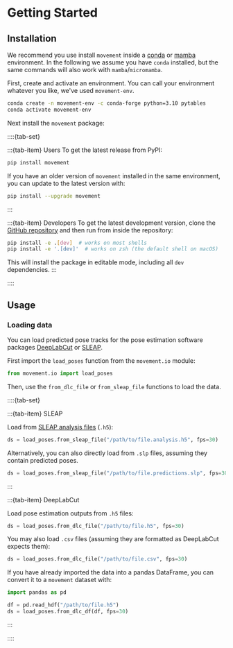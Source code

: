 # Getting Started

## Installation

We recommend you use install `movement` inside a [conda](https://docs.conda.io/en/latest/)
or [mamba](https://mamba.readthedocs.io/en/latest/index.html) environment.
In the following we assume you have `conda` installed,
but the same commands will also work with `mamba`/`micromamba`.


First, create and activate an environment.
You can call your environment whatever you like, we've used `movement-env`.

```sh
conda create -n movement-env -c conda-forge python=3.10 pytables
conda activate movement-env
```

Next install the `movement` package:

::::{tab-set}

:::{tab-item} Users
To get the latest release from PyPI:

```sh
pip install movement
```
If you have an older version of `movement` installed in the same environment,
you can update to the latest version with:

```sh
pip install --upgrade movement
```
:::

:::{tab-item} Developers
To get the latest development version, clone the
[GitHub repository](https://neuroinformatics-unit.github.io/movement/)
and then run from inside the repository:

```sh
pip install -e .[dev]  # works on most shells
pip install -e '.[dev]'  # works on zsh (the default shell on macOS)
```

This will install the package in editable mode, including all `dev` dependencies.
:::

::::


## Usage

### Loading data
You can load predicted pose tracks for the pose estimation software packages
[DeepLabCut](http://www.mackenziemathislab.org/deeplabcut) or [SLEAP](https://sleap.ai/).

First import the `load_poses` function from the `movement.io` module:

```python
from movement.io import load_poses
```

Then, use the `from_dlc_file` or `from_sleap_file` functions to load the data.

::::{tab-set}

:::{tab-item} SLEAP

Load from [SLEAP analysis files](https://sleap.ai/tutorials/analysis.html) (`.h5`):
```python
ds = load_poses.from_sleap_file("/path/to/file.analysis.h5", fps=30)
```

Alternatively, you can also directly load from `.slp` files,
assuming they contain predicted poses.
```python
ds = load_poses.from_sleap_file("/path/to/file.predictions.slp", fps=30)
```
:::

:::{tab-item} DeepLabCut

Load pose estimation outputs from `.h5` files:
```python
ds = load_poses.from_dlc_file("/path/to/file.h5", fps=30)
```

You may also load `.csv` files (assuming they are formatted as DeepLabCut expects them):
```python
ds = load_poses.from_dlc_file("/path/to/file.csv", fps=30)
```

If you have already imported the data into a pandas DataFrame, you can
convert it to a `movement` dataset with:
```python
import pandas as pd

df = pd.read_hdf("/path/to/file.h5")
ds = load_poses.from_dlc_df(df, fps=30)
```
:::

::::

